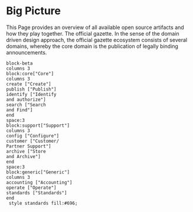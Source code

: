 # Big Picture
This Page provides an overview of all available open source artifacts and how they play together. The official gazette. In the sense of the domain driven design approach, the official gazette ecosystem consists of several domains, whereby the core domain is the publication of legally binding announcements.

```mermaid
block-beta
columns 3
block:core["Core"]
columns 3
create ["Create"]
publish ["Publish"]
identify ["Identify
and authorize"]
search ["Search
and Find"]
end
space:3
block:support["Support"]
columns 3
config ["Configure"]
customer ["Customer/
Partner Support"]
archive ["Store
and Archive"]
end
space:3
block:generic["Generic"]
columns 3
accounting ["Accounting"]
operate ["Operate"]
standards ["Standards"]
end
 style standards fill:#696;
```
